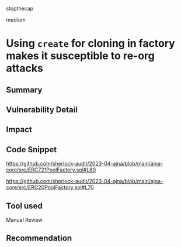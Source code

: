 stopthecap

medium

# Using `create` for cloning in factory makes it susceptible to re-org attacks

## Summary

## Vulnerability Detail

## Impact

## Code Snippet

https://github.com/sherlock-audit/2023-04-ajna/blob/main/ajna-core/src/ERC721PoolFactory.sol#L80

https://github.com/sherlock-audit/2023-04-ajna/blob/main/ajna-core/src/ERC20PoolFactory.sol#L70

## Tool used

Manual Review

## Recommendation
